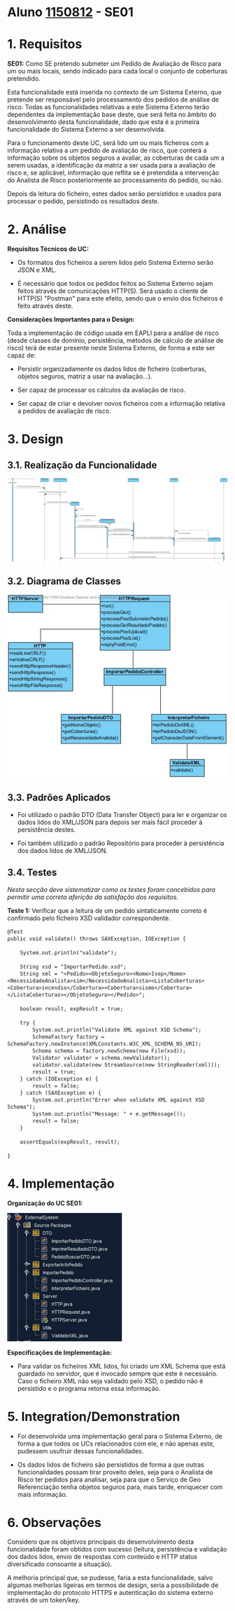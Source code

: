 **Aluno [1150812](../)** - SE01
=======================================

# 1. Requisitos

**SE01:** Como SE pretendo submeter um Pedido de Avaliação de Risco para um ou mais locais, sendo
indicado para cada local o conjunto de coberturas pretendido.

Esta funcionalidade está inserida no contexto de um Sistema Externo, que pretende ser responsável pelo processamento
dos pedidos de análise de risco. Todas as funcionalidades relativas a este Sistema Externo terão dependentes da implementação
base deste, que será feita no âmbito do desenvolvimento desta funcionalidade, dado que esta é a primeira funcionalidade do
Sistema Externo a ser desenvolvida.

Para o funcionamento deste UC, será lido um ou mais ficheiros com a informação relativa a um pedido de avaliação de risco,
que conterá a informação sobre os objetos seguros a avaliar, as coberturas de cada um a serem usadas, a identificação da matriz a ser
usada para a avaliação de risco e, se aplicável, informação que reflita se é pretendida a intervenção do Analista de Risco posteriormente ao
processamento do pedido, ou não.

Depois da leitura do ficheiro, estes dados serão persistidos e usados para processar o pedido, persistindo os resultados deste.

# 2. Análise

**Requisitos Técnicos do UC:**

* Os formatos dos ficheiros a serem lidos pelo Sistema Externo serão JSON e XML.

* É necessário que todos os pedidos feitos ao Sistema Externo sejam feitos através de comunicações HTTP(S). Será usado o cliente de HTTP(S) "Postman" para este efeito, sendo que o envio dos ficheiros é feito através deste.
 
**Considerações Importantes para o Design:**

Toda a implementação de código usada em EAPLI para a análise de risco (desde classes de domínio,
persistência, métodos de cálculo de análise de risco) terá de estar presente neste Sistema Externo,
de forma a este ser capaz de:

* Persistir organizadamente os dados lidos de ficheiro (coberturas, objetos seguros, matriz a usar na avaliação...).

* Ser capaz de processar os cálculos da avaliação de risco.

* Ser capaz de criar e devolver novos ficheiros com a informação relativa a pedidos de avaliação de risco.

# 3. Design

## 3.1. Realização da Funcionalidade

![SD_1.jpg](SD_1.jpg)

## 3.2. Diagrama de Classes

![CD_1.jpg](CD_1.jpg)

## 3.3. Padrões Aplicados

* Foi utilizado o padrão DTO (Data Transfer Object) para ler e organizar os dados lidos do XML/JSON para depois ser mais fácil proceder
à persistência destes.

* Foi também utilizado o padrão Repositório para proceder à persistência dos dados lidos de XML/JSON.

## 3.4. Testes 
*Nesta secção deve sistematizar como os testes foram concebidos para permitir uma correta aferição da satisfação dos requisitos.*

**Teste 1:** Verificar que a leitura de um pedido sintaticamente correto é confirmado pelo ficheiro XSD validador correspondente.

	@Test
    public void validate() throws SAXException, IOException {
        
        System.out.println("validate");
        
        String xsd = "ImportarPedido.xsd";
        String xml = "<Pedido><ObjetoSeguro><Nome>Isep</Nome><NecessidadeAnalista>sim</NecessidadeAnalista><ListaCoberturas><Cobertura>incendio</Cobertura><Cobertura>sismo</Cobertura></ListaCoberturas></ObjetoSeguro></Pedido>";

        boolean result, expResult = true;

        try {
            System.out.println("Validate XML against XSD Schema");
            SchemaFactory factory = SchemaFactory.newInstance(XMLConstants.W3C_XML_SCHEMA_NS_URI);
            Schema schema = factory.newSchema(new File(xsd));
            Validator validator = schema.newValidator();
            validator.validate(new StreamSource(new StringReader(xml)));
            result = true;
        } catch (IOException e) {
            result = false;
        } catch (SAXException e) {
            System.out.println("Error when validate XML against XSD Schema");
            System.out.println("Message: " + e.getMessage());
            result = false;
        }

        assertEquals(expResult, result);
        
    }

# 4. Implementação

**Organização do UC SE01:**

![Impl_1.PNG](Impl_1.PNG)

**Especificações de Implementação:**

* Para validar os ficheiros XML lidos, foi criado um XML Schema que está guardado no servidor, que é invocado sempre que este é necessário.
Caso o ficheiro XML não seja validado pelo XSD, o pedido não é persistido e o programa retorna essa informação.

# 5. Integration/Demonstration

* Foi desenvolvida uma implementação geral para o Sistema Externo, de forma a que todos os UCs relacionados com ele, e não apenas este, pudessem usufruir
dessas funcionalidades.

* Os dados lidos de ficheiro são persistidos de forma a que outras funcionalidades possam tirar proveito deles, seja para o Analista de Risco ter pedidos para analisar,
seja para que o Serviço de Geo Referenciação tenha objetos seguros para, mais tarde, enriquecer com mais informação.

# 6. Observações

Considero que os objetivos principais do desenvolvimento desta funcionalidade foram obtidos com sucesso (leitura, persistência e validação dos dados lidos, envio de respostas com conteúdo e HTTP status
diversificado consoante a situação).

A melhoria principal que, se pudesse, faria a esta funcionalidade, salvo algumas melhorias ligeiras em termos de design, seria a possibilidade de implementação do protocolo HTTPS e autenticação
do sistema externo através de um token/key.